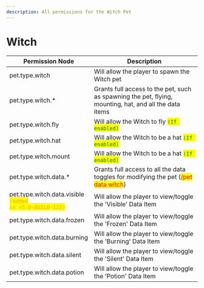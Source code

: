 ```yaml
---
description: All permissions for the Witch Pet
---
```



# Witch
| Permission Node | Description |
| - | - |
| pet.type.witch | Will allow the player to spawn the Witch pet |
| pet.type.witch.* | Grants full access to the pet, such as spawning the pet, flying, mounting, hat, and all the data items |
| pet.type.witch.fly | Will allow the Witch to fly <mark style="color:green;">`(If enabled)`</mark> |
| pet.type.witch.hat | Will allow the Witch to be a hat <mark style="color:green;">`(If enabled)`</mark> |
| pet.type.witch.mount | Will allow the Witch to be a hat <mark style="color:green;">`(If enabled)`</mark> |
| pet.type.witch.data.* | Grants full access to all the data toggles for modifying the pet (<mark style="color:red;">/pet data witch</mark>) |
| pet.type.witch.data.visible<br><mark style="color:orange;"><code>(Added in v5.0-BUILD-122)</code></mark> | Will allow the player to view/toggle the 'Visible' Data Item |
| pet.type.witch.data.frozen | Will allow the player to view/toggle the 'Frozen' Data Item |
| pet.type.witch.data.burning | Will allow the player to view/toggle the 'Burning' Data Item |
| pet.type.witch.data.silent | Will allow the player to view/toggle the 'Silent' Data Item |
| pet.type.witch.data.potion | Will allow the player to view/toggle the 'Potion' Data Item |

